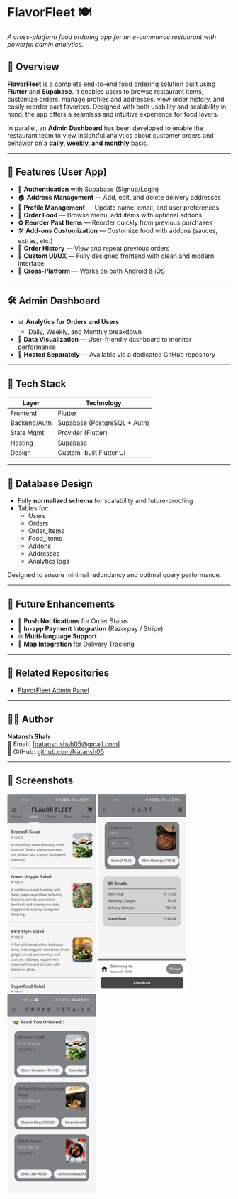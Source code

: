 # FlavorFleet 🍽️  
*A cross-platform food ordering app for an e-commerce restaurant with powerful admin analytics.*

## 🚀 Overview

**FlavorFleet** is a complete end-to-end food ordering solution built using **Flutter** and **Supabase**. It enables users to browse restaurant items, customize orders, manage profiles and addresses, view order history, and easily reorder past favorites. Designed with both usability and scalability in mind, the app offers a seamless and intuitive experience for food lovers.

In parallel, an **Admin Dashboard** has been developed to enable the restaurant team to view insightful analytics about customer orders and behavior on a **daily, weekly, and monthly** basis.

---

## 📲 Features (User App)

- 🔐 **Authentication** with Supabase (Signup/Login)
- 🏠 **Address Management** — Add, edit, and delete delivery addresses
- 👤 **Profile Management** — Update name, email, and user preferences
- 🍔 **Order Food** — Browse menu, add items with optional addons
- ♻️ **Reorder Past Items** — Reorder quickly from previous purchases
- 🛠️ **Add-ons Customization** — Customize food with addons (sauces, extras, etc.)
- 📜 **Order History** — View and repeat previous orders
- 🎨 **Custom UI/UX** — Fully designed frontend with clean and modern interface
- 📱 **Cross-Platform** — Works on both Android & iOS

---

## 🛠️ Admin Dashboard

- 📊 **Analytics for Orders and Users**
  - Daily, Weekly, and Monthly breakdown
- 🧠 **Data Visualization** — User-friendly dashboard to monitor performance
- 🔗 **Hosted Separately** — Available via a dedicated GitHub repository

---

## 🧰 Tech Stack

| Layer        | Technology        |
|--------------|-------------------|
| Frontend     | Flutter            |
| Backend/Auth | Supabase (PostgreSQL + Auth) |
| State Mgmt   | Provider (Flutter) |
| Hosting      | Supabase |
| Design       | Custom-built Flutter UI |

---

## 🧱 Database Design

- Fully **normalized schema** for scalability and future-proofing
- Tables for:
  - Users
  - Orders
  - Order_Items
  - Food_Items
  - Addons
  - Addresses
  - Analytics logs

Designed to ensure minimal redundancy and optimal query performance.

---

## 🚧 Future Enhancements

- 🔔 **Push Notifications** for Order Status  
- 🧾 **In-app Payment Integration** (Razorpay / Stripe)  
- 🌐 **Multi-language Support**  
- 📍 **Map Integration** for Delivery Tracking  

---

## 🔗 Related Repositories

- [FlavorFleet Admin Panel](https://github.com/Natansh05/flavorfleet-admin)

---

## 🧑‍💻 Author

**Natansh Shah**  
📧 Email: [natansh.shah05@gmail.com]  
🔗 GitHub: [github.com/Natansh05](https://github.com/Natansh05)

---

## 📸 Screenshots


<p float="left">
  <img src="screenshots/home_page.jpeg" width="200"/>
  <img src="screenshots/cart_page.jpeg" width="200"/>
  <img src="screenshots/past_order_details.jpeg" width="200"/>
</p>
